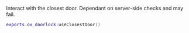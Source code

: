 Interact with the closest door. Dependant on server-side checks and may fail.

```lua
exports.ox_doorlock:useClosestDoor()
```
